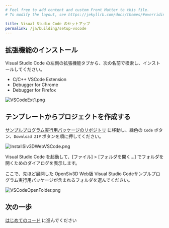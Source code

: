 ```yaml
---
# Feel free to add content and custom Front Matter to this file.
# To modify the layout, see https://jekyllrb.com/docs/themes/#overriding-theme-defaults

title: Visual Studio Code のセットアップ
permalink: /ja/building/setup-vscode
---
```


## 拡張機能のインストール

Visual Studio Code の左側の拡張機能タブから、次の名前で検索し、インストールしてください。

- C/C++ VSCode Extension
- Debugger for Chrome
- Debugger for Firefox

![VSCodeExt1.png](https://qiita-image-store.s3.ap-northeast-1.amazonaws.com/0/158514/bf97ad48-9626-4898-d671-48b740ddaecc.png)

## テンプレートからプロジェクトを作成する

[サンプルプログラム実行用パッケージのリポジトリ](https://github.com/nokotan/OpenSiv3DForWeb-VSCode) に移動し、緑色の `Code` ボタン、`Download ZIP` ボタンを順に押してください。

![InstallSiv3DWebVSCode.png](https://qiita-image-store.s3.ap-northeast-1.amazonaws.com/0/158514/3c6d1c31-e6ff-0fb4-a00c-0086a2fafd12.png)

Visual Studio Code を起動して、[ファイル] > [フォルダを開く...] でフォルダを開くためのダイアログを表示します。

ここで、先ほど展開した OpenSiv3D Web版 Visual Studio Codeサンプルプログラム実行用パッケージが含まれるフォルダを選んでください。

[^open-dialog]: Click `File` > `Open Folder ...`

![VSCodeOpenFolder.png](https://qiita-image-store.s3.ap-northeast-1.amazonaws.com/0/158514/385e8dfe-3f3a-431f-a8ed-63e2d491723c.png)

## 次の一歩

[はじめてのコード](writing-code) に進んでください
